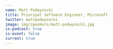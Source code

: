 ```yaml
---
name: Matt Podwysocki
title: Principal Software Engineer, Microsoft
twitter: mattpodwysocki
image: img/speakers/matt-podwysocki.jpg
is-podcast: true
is-event: false
current: true
---
```


